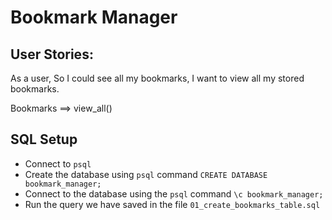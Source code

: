 # Bookmark Manager

## User Stories:

As a user,
So I could see all my bookmarks,
I want to view all my stored bookmarks.

Bookmarks ==> view_all()

## SQL Setup

- Connect to `psql`
- Create the database using `psql` command `CREATE DATABASE bookmark_manager;`
- Connect to the database using the `psql` command `\c bookmark_manager;`
- Run the query we have saved in the file `01_create_bookmarks_table.sql`